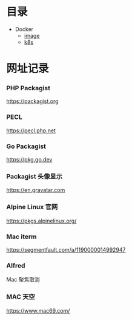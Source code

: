 # 目录

- Docker
  - [image](https://github.com/code-lives/notes/tree/main/Docker/image)
  - [k8s](https://github.com/code-lives/notes/tree/main/Docker/k8s)

# 网址记录

### PHP Packagist

https://packagist.org

### PECL

https://pecl.php.net

### Go Packagist

https://pkg.go.dev

### Packagist 头像显示

https://en.gravatar.com

### Alpine Linux 官网

https://pkgs.alpinelinux.org/

### Mac iterm

https://segmentfault.com/a/1190000014992947

### Alfred

Mac 聚焦取消

### MAC 天空

https://www.mac69.com/
